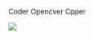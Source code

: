 Coder Opencver Cpper

<img align="left" src="https://github-readme-stats.vercel.app/api?username=GengGode&bg_color=60,f986d3,5fa5f8&title_color=fff&text_color=fff&show_icons=true" />
